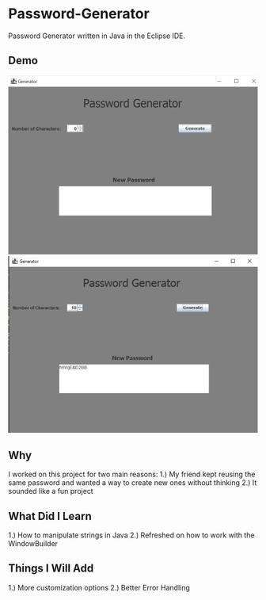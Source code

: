 # Password-Generator

Password Generator written in Java in the Eclipse IDE.

## Demo

![demo](https://github.com/andrewfarmer13/Password-Generator/blob/main/images/passDemo1.png)
![demo](https://github.com/andrewfarmer13/Password-Generator/blob/main/images/passDemo2.png)

## Why

I worked on this project for two main reasons:
  1.) My friend kept reusing the same password and wanted a way to create new ones without thinking
  2.) It sounded like a fun project
  
## What Did I Learn

  1.) How to manipulate strings in Java
  2.) Refreshed on how to work with the WindowBuilder 
 
## Things I Will Add

  1.) More customization options
  2.) Better Error Handling

